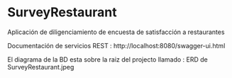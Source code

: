 # SurveyRestaurant
Aplicación de diligenciamiento de encuesta de satisfacción a restaurantes

Documentación de servicios REST : http://localhost:8080/swagger-ui.html

El diagrama de la BD esta sobre la raiz del projecto llamado : ERD de SurveyRestaurant.jpeg
